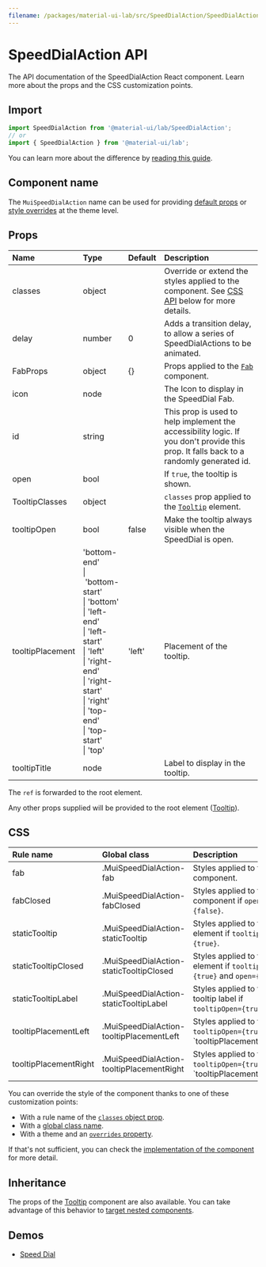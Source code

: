 ```yaml
---
filename: /packages/material-ui-lab/src/SpeedDialAction/SpeedDialAction.js
---
```


<!--- This documentation is automatically generated, do not try to edit it. -->

# SpeedDialAction API

<p class="description">The API documentation of the SpeedDialAction React component. Learn more about the props and the CSS customization points.</p>

## Import

```js
import SpeedDialAction from '@material-ui/lab/SpeedDialAction';
// or
import { SpeedDialAction } from '@material-ui/lab';
```

You can learn more about the difference by [reading this guide](/guides/minimizing-bundle-size/).



## Component name

The `MuiSpeedDialAction` name can be used for providing [default props](/customization/globals/#default-props) or [style overrides](/customization/globals/#css) at the theme level.

## Props

| Name | Type | Default | Description |
|:-----|:-----|:--------|:------------|
| <span class="prop-name">classes</span> | <span class="prop-type">object</span> |  | Override or extend the styles applied to the component. See [CSS API](#css) below for more details. |
| <span class="prop-name">delay</span> | <span class="prop-type">number</span> | <span class="prop-default">0</span> | Adds a transition delay, to allow a series of SpeedDialActions to be animated. |
| <span class="prop-name">FabProps</span> | <span class="prop-type">object</span> | <span class="prop-default">{}</span> | Props applied to the [`Fab`](/api/fab/) component. |
| <span class="prop-name">icon</span> | <span class="prop-type">node</span> |  | The Icon to display in the SpeedDial Fab. |
| <span class="prop-name">id</span> | <span class="prop-type">string</span> |  | This prop is used to help implement the accessibility logic. If you don't provide this prop. It falls back to a randomly generated id. |
| <span class="prop-name">open</span> | <span class="prop-type">bool</span> |  | If `true`, the tooltip is shown. |
| <span class="prop-name">TooltipClasses</span> | <span class="prop-type">object</span> |  | `classes` prop applied to the [`Tooltip`](/api/tooltip/) element. |
| <span class="prop-name">tooltipOpen</span> | <span class="prop-type">bool</span> | <span class="prop-default">false</span> | Make the tooltip always visible when the SpeedDial is open. |
| <span class="prop-name">tooltipPlacement</span> | <span class="prop-type">'bottom-end'<br>&#124;&nbsp;'bottom-start'<br>&#124;&nbsp;'bottom'<br>&#124;&nbsp;'left-end'<br>&#124;&nbsp;'left-start'<br>&#124;&nbsp;'left'<br>&#124;&nbsp;'right-end'<br>&#124;&nbsp;'right-start'<br>&#124;&nbsp;'right'<br>&#124;&nbsp;'top-end'<br>&#124;&nbsp;'top-start'<br>&#124;&nbsp;'top'</span> | <span class="prop-default">'left'</span> | Placement of the tooltip. |
| <span class="prop-name">tooltipTitle</span> | <span class="prop-type">node</span> |  | Label to display in the tooltip. |

The `ref` is forwarded to the root element.

Any other props supplied will be provided to the root element ([Tooltip](/api/tooltip/)).

## CSS

| Rule name | Global class | Description |
|:-----|:-------------|:------------|
| <span class="prop-name">fab</span> | <span class="prop-name">.MuiSpeedDialAction-fab</span> | Styles applied to the Fab component.
| <span class="prop-name">fabClosed</span> | <span class="prop-name">.MuiSpeedDialAction-fabClosed</span> | Styles applied to the Fab component if `open={false}`.
| <span class="prop-name">staticTooltip</span> | <span class="prop-name">.MuiSpeedDialAction-staticTooltip</span> | Styles applied to the root element if `tooltipOpen={true}`.
| <span class="prop-name">staticTooltipClosed</span> | <span class="prop-name">.MuiSpeedDialAction-staticTooltipClosed</span> | Styles applied to the root element if `tooltipOpen={true}` and `open={false}`.
| <span class="prop-name">staticTooltipLabel</span> | <span class="prop-name">.MuiSpeedDialAction-staticTooltipLabel</span> | Styles applied to the static tooltip label if `tooltipOpen={true}`.
| <span class="prop-name">tooltipPlacementLeft</span> | <span class="prop-name">.MuiSpeedDialAction-tooltipPlacementLeft</span> | Styles applied to the root if `tooltipOpen={true}` and `tooltipPlacement="left"``
| <span class="prop-name">tooltipPlacementRight</span> | <span class="prop-name">.MuiSpeedDialAction-tooltipPlacementRight</span> | Styles applied to the root if `tooltipOpen={true}` and `tooltipPlacement="right"``

You can override the style of the component thanks to one of these customization points:

- With a rule name of the [`classes` object prop](/customization/components/#overriding-styles-with-classes).
- With a [global class name](/customization/components/#overriding-styles-with-global-class-names).
- With a theme and an [`overrides` property](/customization/globals/#css).

If that's not sufficient, you can check the [implementation of the component](https://github.com/quizlet/material-ui/blob/master/packages/material-ui-lab/src/SpeedDialAction/SpeedDialAction.js) for more detail.

## Inheritance

The props of the [Tooltip](/api/tooltip/) component are also available.
You can take advantage of this behavior to [target nested components](/guides/api/#spread).

## Demos

- [Speed Dial](/components/speed-dial/)

